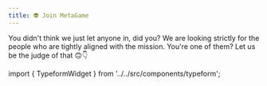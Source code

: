 ```yaml
---
title: 👽 Join MetaGame
---
```


You didn't think we just let anyone in, did you?
We are looking strictly for the people who are tightly aligned with the mission.
You're one of them?
Let us be the judge of that 🙃👇

import { TypeformWidget } from '../../src/components/typeform';

<TypeformWidget campaign='RZLnpeBa' />


